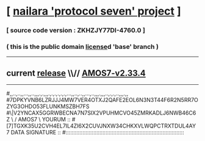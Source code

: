 
# [ [nailara 'protocol seven' project](http://nailara.network/) ]

### [ source code version : ZKHZJY77DI-4760.0 ]

### ( this is the public domain [license](../license)d 'base' branch )
---
## current [release](https://github.com/nailara-technologies/protocol-7/releases) \\\\// [AMOS7-v2.33.4](https://github.com/nailara-technologies/protocol-7/releases/tag/AMOS7-v2.33.4)
---

#,,..,..,,...,,..,,,.,.,,,.,.,.,.,.,.,...,,..,..,,...,..,,,.,,,..,.,.,..,,,.,,
#7DPKYVNB6LZRJJJ4MW7VER4OTXJ2QAFE2EOL6N3N3T44F6R2N5RR7OZYG3OHDO53FLUNKMSZBH7FS
#\\\|V2YNCAX5GGRWBECNA7N7SIX2VPUHMCVO45ZMRKADLJ6NWB46C6Z \ / AMOS7 \ YOURUM ::
#\[7]TGXK35U2CVH4EL7IL4ZI6X2CUVJNXW34CHKXVLWQPCTRXTDUL4AY 7  DATA SIGNATURE ::
#:::::::::::::::::::::::::::::::::::::::::::::::::::::::::::::::::::::::::::::
